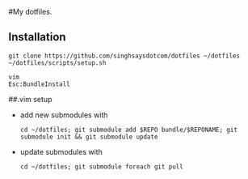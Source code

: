 #My dotfiles.

## Installation

    git clone https://github.com/singhsaysdotcom/dotfiles ~/dotfiles
    ~/dotfiles/scripts/setup.sh

    vim
    Esc:BundleInstall

##.vim setup

  + add new submodules with

    `cd ~/dotfiles; git submodule add $REPO bundle/$REPONAME; git submodule init && git submodule update`

  + update submodules with

    `cd ~/dotfiles; git submodule foreach git pull`
